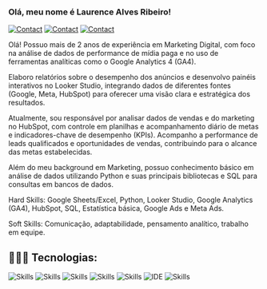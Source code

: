 ### Olá, meu nome é Laurence Alves Ribeiro!

[![Contact](https://img.shields.io/badge/Portfolio-255E63?style=for-the-badge&logo=About.me&logoColor=white)](https://sites.google.com/view/laurencealvesribeiro)
[![Contact](https://img.shields.io/badge/LinkedIn-0077B5?style=for-the-badge&logo=linkedin&logoColor=white)](https://www.linkedin.com/in/laurenceribeiro/)
[![Contact](https://img.shields.io/badge/WhatsApp-25D366?style=for-the-badge&logo=whatsapp&logoColor=white)](https://api.whatsapp.com/send?phone=5549999447791)

Olá! Possuo mais de 2 anos de experiência em Marketing Digital, com foco na análise de dados de performance de mídia paga e no uso de ferramentas analíticas como o Google Analytics 4 (GA4).

Elaboro relatórios sobre o desempenho dos anúncios e desenvolvo painéis interativos no Looker Studio, integrando dados de diferentes fontes (Google, Meta, HubSpot) para oferecer uma visão clara e estratégica dos resultados.

Atualmente, sou responsável por analisar dados de vendas e do marketing no HubSpot, com controle em planilhas e acompanhamento diário de metas e indicadores-chave de desempenho (KPIs). Acompanho a performance de leads qualificados e oportunidades de vendas, contribuindo para o alcance das metas estabelecidas.

Além do meu background em Marketing, possuo conhecimento básico em análise de dados utilizando Python e suas principais bibliotecas e SQL para consultas em bancos de dados.

Hard Skills: Google Sheets/Excel, Python, Looker Studio, Google Analytics (GA4), HubSpot, SQL, Estatística básica, Google Ads e Meta Ads.

Soft Skills: Comunicação, adaptabilidade, pensamento analítico, trabalho em equipe.

## 👨🏻‍💻 Tecnologias:

![Skills](https://img.shields.io/badge/Python-3776AB?style=for-the-badge&logo=python&logoColor=white)
![Skills](https://img.shields.io/badge/Looker-4285F4.svg?style=for-the-badge&logo=Looker&logoColor=white)
![Skills](https://img.shields.io/badge/pandas-150458.svg?style=for-the-badge&logo=pandas&logoColor=white)
![Skills](https://img.shields.io/badge/NumPy-013243.svg?style=for-the-badge&logo=NumPy&logoColor=white)
![Skills](https://img.shields.io/badge/PostgreSQL-316192?style=for-the-badge&logo=postgresql&logoColor=white)
![IDE](https://img.shields.io/badge/Visual_Studio_Code-0078D4?style=for-the-badge&logo=visual%20studio%20code&logoColor=white)
![Skills](https://img.shields.io/badge/Microsoft_Excel-217346?style=for-the-badge&logo=microsoft-excel&logoColor=white)
